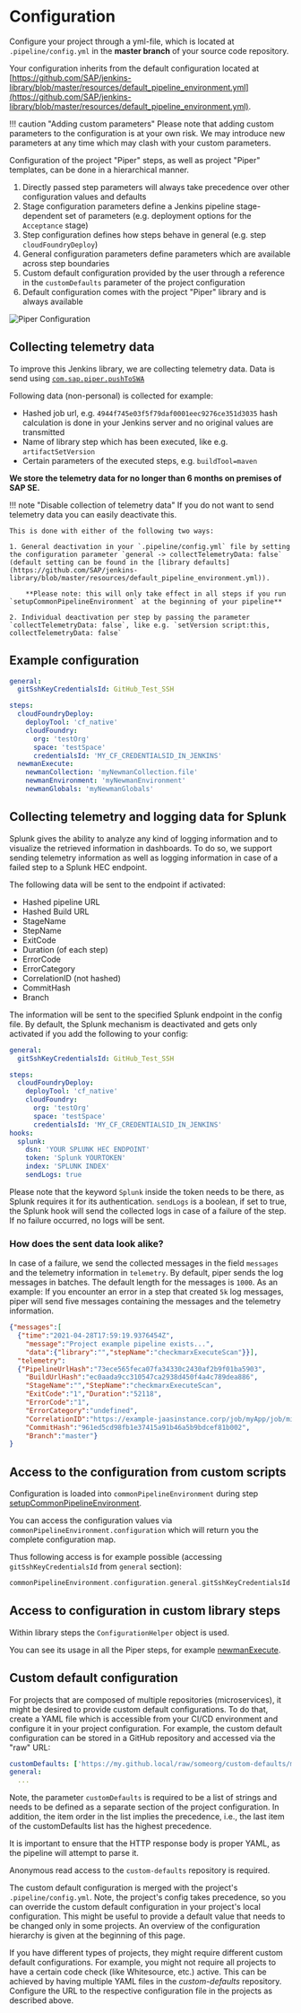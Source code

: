 # Configuration

Configure your project through a yml-file, which is located at `.pipeline/config.yml` in the **master branch** of your source code repository.

Your configuration inherits from the default configuration located at [https://github.com/SAP/jenkins-library/blob/master/resources/default_pipeline_environment.yml](https://github.com/SAP/jenkins-library/blob/master/resources/default_pipeline_environment.yml).

!!! caution "Adding custom parameters"
Please note that adding custom parameters to the configuration is at your own risk.
We may introduce new parameters at any time which may clash with your custom parameters.

Configuration of the project "Piper" steps, as well as project "Piper" templates, can be done in a hierarchical manner.

1. Directly passed step parameters will always take precedence over other configuration values and defaults
1. Stage configuration parameters define a Jenkins pipeline stage-dependent set of parameters (e.g. deployment options for the `Acceptance` stage)
1. Step configuration defines how steps behave in general (e.g. step `cloudFoundryDeploy`)
1. General configuration parameters define parameters which are available across step boundaries
1. Custom default configuration provided by the user through a reference in the `customDefaults` parameter of the project configuration
1. Default configuration comes with the project "Piper" library and is always available

![Piper Configuration](images/piper_config.png)

## Collecting telemetry data

To improve this Jenkins library, we are collecting telemetry data.
Data is send using [`com.sap.piper.pushToSWA`](https://github.com/SAP/jenkins-library/blob/master/src/com/sap/piper/Utils.groovy)

Following data (non-personal) is collected for example:

* Hashed job url, e.g. `4944f745e03f5f79daf0001eec9276ce351d3035` hash calculation is done in your Jenkins server and no original values are transmitted
* Name of library step which has been executed, like e.g. `artifactSetVersion`
* Certain parameters of the executed steps, e.g. `buildTool=maven`

**We store the telemetry data for no longer than 6 months on premises of SAP SE.**

!!! note "Disable collection of telemetry data"
If you do not want to send telemetry data you can easily deactivate this.

    This is done with either of the following two ways:

    1. General deactivation in your `.pipeline/config.yml` file by setting the configuration parameter `general -> collectTelemetryData: false` (default setting can be found in the [library defaults](https://github.com/SAP/jenkins-library/blob/master/resources/default_pipeline_environment.yml)).

        **Please note: this will only take effect in all steps if you run `setupCommonPipelineEnvironment` at the beginning of your pipeline**

    2. Individual deactivation per step by passing the parameter `collectTelemetryData: false`, like e.g. `setVersion script:this, collectTelemetryData: false`

## Example configuration

```yaml
general:
  gitSshKeyCredentialsId: GitHub_Test_SSH

steps:
  cloudFoundryDeploy:
    deployTool: 'cf_native'
    cloudFoundry:
      org: 'testOrg'
      space: 'testSpace'
      credentialsId: 'MY_CF_CREDENTIALSID_IN_JENKINS'
  newmanExecute:
    newmanCollection: 'myNewmanCollection.file'
    newmanEnvironment: 'myNewmanEnvironment'
    newmanGlobals: 'myNewmanGlobals'
```

## Collecting telemetry and logging data for Splunk

Splunk gives the ability to analyze any kind of logging information and to visualize the retrieved information in dashboards.
To do so, we support sending telemetry information as well as logging information in case of a failed step to a Splunk HEC endpoint.

The following data will be sent to the endpoint if activated:

* Hashed pipeline URL
* Hashed Build URL
* StageName
* StepName
* ExitCode
* Duration  (of each step)
* ErrorCode
* ErrorCategory
* CorrelationID (not hashed)
* CommitHash
* Branch

The information will be sent to the specified Splunk endpoint in the config file.
By default, the Splunk mechanism is deactivated and gets only activated if you add the following to your config:

```yaml
general:
  gitSshKeyCredentialsId: GitHub_Test_SSH

steps:
  cloudFoundryDeploy:
    deployTool: 'cf_native'
    cloudFoundry:
      org: 'testOrg'
      space: 'testSpace'
      credentialsId: 'MY_CF_CREDENTIALSID_IN_JENKINS'
hooks:
  splunk:
    dsn: 'YOUR SPLUNK HEC ENDPOINT'
    token: 'Splunk YOURTOKEN'
    index: 'SPLUNK INDEX'
    sendLogs: true
```

Please note that the keyword `Splunk` inside the token needs to be there, as Splunk requires it for its authentication.
`sendLogs` is a boolean, if set to true, the Splunk hook will send the collected logs in case of a failure of the step.
If no failure occurred, no logs will be sent.

### How does the sent data look alike?

In case of a failure, we send the collected messages in the field `messages` and the telemetry information in `telemetry`.
By default, piper sends the log messages in batches. The default length for the messages is `1000`. As an example:
If you encounter an error in a step that created `5k` log messages, piper will send five messages containing the messages and the telemetry information.

```json
{"messages":[
  {"time":"2021-04-28T17:59:19.9376454Z",
    "message":"Project example pipeline exists...", 
    "data":{"library":"","stepName":"checkmarxExecuteScan"}}],
  "telemetry":
  {"PipelineUrlHash":"73ece565feca07fa34330c2430af2b9f01ba5903",
    "BuildUrlHash":"ec0aada9cc310547ca2938d450f4a4c789dea886",
    "StageName":"","StepName":"checkmarxExecuteScan",
    "ExitCode":"1","Duration":"52118",
    "ErrorCode":"1",
    "ErrorCategory":"undefined",
    "CorrelationID":"https://example-jaasinstance.corp/job/myApp/job/microservice1/job/master/10/",
    "CommitHash":"961ed5cd98fb1e37415a91b46a5b9bdcef81b002",
    "Branch":"master"}
}
```

## Access to the configuration from custom scripts

Configuration is loaded into `commonPipelineEnvironment` during step [setupCommonPipelineEnvironment](steps/setupCommonPipelineEnvironment.md).

You can access the configuration values via `commonPipelineEnvironment.configuration` which will return you the complete configuration map.

Thus following access is for example possible (accessing `gitSshKeyCredentialsId` from `general` section):

```groovy
commonPipelineEnvironment.configuration.general.gitSshKeyCredentialsId
```

## Access to configuration in custom library steps

Within library steps the `ConfigurationHelper` object is used.

You can see its usage in all the Piper steps, for example [newmanExecute](https://github.com/SAP/jenkins-library/blob/master/vars/newmanExecute.groovy#L23).

## Custom default configuration

For projects that are composed of multiple repositories (microservices), it might be desired to provide custom default configurations.
To do that, create a YAML file which is accessible from your CI/CD environment and configure it in your project configuration.
For example, the custom default configuration can be stored in a GitHub repository and accessed via the "raw" URL:

```yaml
customDefaults: ['https://my.github.local/raw/someorg/custom-defaults/master/backend-service.yml']
general:
  ...
```

Note, the parameter `customDefaults` is required to be a list of strings and needs to be defined as a separate section of the project configuration.
In addition, the item order in the list implies the precedence, i.e., the last item of the customDefaults list has the highest precedence.

It is important to ensure that the HTTP response body is proper YAML, as the pipeline will attempt to parse it.

Anonymous read access to the `custom-defaults` repository is required.

The custom default configuration is merged with the project's `.pipeline/config.yml`.
Note, the project's config takes precedence, so you can override the custom default configuration in your project's local configuration.
This might be useful to provide a default value that needs to be changed only in some projects.
An overview of the configuration hierarchy is given at the beginning of this page.

If you have different types of projects, they might require different custom default configurations.
For example, you might not require all projects to have a certain code check (like Whitesource, etc.) active.
This can be achieved by having multiple YAML files in the _custom-defaults_ repository.
Configure the URL to the respective configuration file in the projects as described above.
